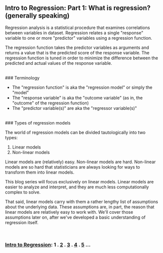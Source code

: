 ## Intro to Regression: Part 1: What is regression? (generally speaking)

Regression analysis is a statistical procedure that examines correlations
between variables in dataset.  Regression relates a single "response" variable
to one or more "predictor" variables using a regression function.

The regression function takes the predictor variables as arguments and returns
a value that is the predicted score of the response variable.  The regression
function is tuned in order to minimize the difference between the predicted and
actual values of the response variable.

<br />
### Terminology

* The "regression function" is aka the "regression model" or simply the "model"
* The "response variable" is aka the "outcome variable" (as in, the "outcome" of the regression function)
* The "predictor variable(s)" are aka the "regressor variable(s)"

<br />
### Types of regression models

The world of regression models can be divided tautologically into two types:

1. Linear models
2. Non-linear models

Linear models are (relatively) easy.  Non-linear models are hard.  Non-linear
models are so hard that statisticians are always looking for ways to transform
them into linear models.  

This blog series will focus exclusively on linear models.  Linear models are
easier to analyze and interpret, and they are much less computationally complex
to solve.  

That said, linear models carry with them a rather lengthy list of assumptions
about the underlying data.  These assumptions are, in part, the reason that
linear models are relatively easy to work with.  We'll cover those assumptions
later on, after we've developed a basic understanding of regression itself.

<br />
<div class="sqs-block-content html-block">
    <h3 class="text-align-center">
        <a href="/regression/">Intro to Regression</a>: 
        1 .
        <a href="/blog/2015/8/23/intro-to-regression-part-2-simple-linear-regression-an-example">2</a> . 
        <a href="/blog/2015/8/23/intro-to-regression-part-3-covariance-and-correlation">3</a> . 
        <a href="/blog/2015/8/24/intro-to-regression-part-4-distribution-of-prediction-errors-residuals-and-goodness-of-fit-rsup2sup">4</a> . 
        <a href="/blog/2015/8/25/intro-to-regression-part-5-interpretting-coefficients-centering-predictor-variables">5</a> ...
    </h3>
</div>

